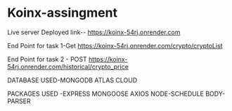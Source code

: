 # Koinx-assingment
 
Live server Deployed link--  https://koinx-54rj.onrender.com

End Point for task 1-Get   https://koinx-54rj.onrender.com/crypto/cryptoList

End Point for task 2 - POST   https://koinx-54rj.onrender.com/historical/crypto_price

DATABASE USED-MONGODB ATLAS CLOUD

PACKAGES USED -EXPRESS MONGOOSE AXIOS NODE-SCHEDULE BODY-PARSER
